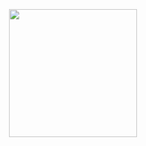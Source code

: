 <!-- <div id="banner" align="center">
  <img src="https://media.giphy.com/media/bi6RQ5x3tqoSI/giphy.gif?cid=ecf05e47kf49uj6eiaa2twsm0tjy50mgh14hz79j3niev2kv&ep=v1_gifs_search&rid=giphy.gif&ct=g"/>
</div>

<div id="badges">
  <a href="https://www.linkedin.com/in/vinfredrick">
    <img src="https://img.shields.io/badge/LinkedIn-blue?logo=linkedin&logoColor=white&style=for-the-badge"/>
  </a>

  <img src="https://komarev.com/ghpvc/?username=v-pauly-fredrick&style=flat-square&color=blue" alt="Vinod Paul Fredrick"/>
</div>
--> 

<!-- Header Banner Space --> 
<div id="headerBanner" align="center">
  <img src="https://media.giphy.com/media/fC6YBAROzsz9CSiM0h/giphy.gif?cid=790b7611mo1c0a5z12c1nycrfzpk96ye8udr2dn951904cgt&ep=v1_gifs_search&rid=giphy.gif&ct=g" width="230px"/> 
</div>

<!---
v-pauly-fredrick/v-pauly-fredrick is a ✨ special ✨ repository because its `README.md` (this file) appears on your GitHub profile.
You can click the Preview link to take a look at your changes.
--->
